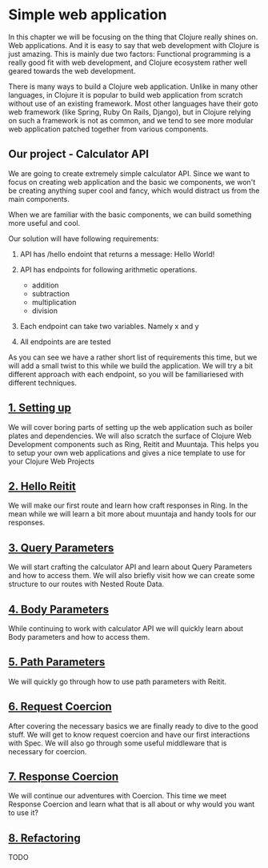 # Simple web application

In this chapter we will be focusing on the thing that Clojure really shines on.
Web applications.
And it is easy to say that web development with Clojure is just amazing.
This is mainly due two factors:
Functional programming is a really good fit with web development,
and Clojure ecosystem rather well geared towards the web development.

There is many ways to build a Clojure web application.
Unlike in many other languages,
in Clojure it is popular to build web application from scratch without use of an existing framework.
Most other languages have their goto web framework (like Spring, Ruby On Rails, Django),
but in Clojure relying on such a framework is not as common,
and we tend to see more modular web application patched together from various components.

## Our project - Calculator API

We are going to create extremely simple calculator API.
Since we want to focus on creating web application and the basic we components,
we won't be creating anything super cool and fancy,
which would distract us from the main components.

When we are familiar with the basic components,
we can build something more useful and cool.

Our solution will have following requirements:

1. API has /hello endoint that returns a message: Hello World!

2. API has endpoints for following arithmetic operations.
   - addition
   - subtraction
   - multiplication
   - division

3. Each endpoint can take two variables. Namely x and y

4. All endpoints are are tested

As you can see we have a rather short list of requirements this time,
but we will add a small twist to this while we build the application.
We will try a bit different approach with each endpoint,
so you will be familiariesed with different techniques.

## [1. Setting up](1-setting-up.md)

We will cover boring parts of setting up the web application such as boiler plates and dependencies.
We will also scratch the surface of Clojure Web Development components such as Ring, Reitit and Muuntaja.
This helps you to setup your own web applications and gives a nice template to use for your Clojure Web Projects

## [2. Hello Reitit](2-hello-reitit.md)

We will make our first route and learn how craft responses in Ring.
In the mean while we will learn a bit more about muuntaja and handy tools for our responses.

## [3. Query Parameters](3-query-parameters.md)

We will start crafting the calculator API and learn about Query Parameters and how to access them.
We will also briefly visit how we can create some structure to our routes with Nested Route Data.

## [4. Body Parameters](4-body-parameters.md)

While continuing to work with calculator API we will quickly learn about Body parameters and how to access them.

## [5. Path Parameters](5-path-parameters.md)

We will quickly go through how to use path parameters with Reitit.

## [6. Request Coercion](6-request-coercion.md)

After covering the necessary basics we are finally ready to dive to the good stuff.
We will get to know request coercion and have our first interactions with Spec.
We will also go through some useful middleware that is necessary for coercion.

## [7. Response Coercion](7-response-coercion.md)

We will continue our adventures with Coercion.
This time we meet Response Coercion and learn what that is all about or why would you want to use it?

## [8. Refactoring](8-refactoring.md)

TODO
